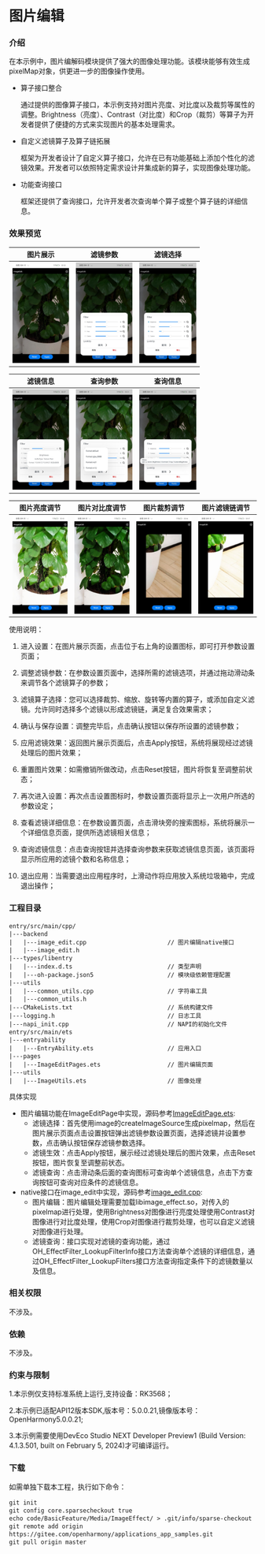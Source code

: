 # 图片编辑

### 介绍

在本示例中，图片编解码模块提供了强大的图像处理功能。该模块能够有效生成pixelMap对象，供更进一步的图像操作使用。

- 算子接口整合

  通过提供的图像算子接口，本示例支持对图片亮度、对比度以及裁剪等属性的调整。Brightness（亮度）、Contrast（对比度）和Crop（裁剪）等算子为开发者提供了便捷的方式来实现图片的基本处理需求。

- 自定义滤镜算子及算子链拓展<br>

  框架为开发者设计了自定义算子接口，允许在已有功能基础上添加个性化的滤镜效果。开发者可以依照特定需求设计并集成新的算子，实现图像处理功能。

- 功能查询接口<br>

  框架还提供了查询接口，允许开发者次查询单个算子或整个算子链的详细信息。

### 效果预览

|                           图片展示                           |                           滤镜参数                           |                           滤镜选择                           |
| :----------------------------------------------------------: | :----------------------------------------------------------: | :----------------------------------------------------------: |
| <img src="screenshots/image_show.jpeg" alt="image_show.jpeg" style="zoom:20%;" /> | <img src="screenshots/filter_parameters.jpeg" alt="filter_parameters.jpeg" style="zoom:20%;" /> | <img src="screenshots/filter_selection.jpeg" alt="filter_selection.jpeg" style="zoom:20%;" /> |

|                           滤镜信息                           |                           查询参数                           |                           查询信息                           |
| :----------------------------------------------------------: | :----------------------------------------------------------: | :----------------------------------------------------------: |
| <img src="screenshots/filter_details.jpeg" alt="filter_details.jpeg" style="zoom:20%;" /> | <img src="screenshots/query_parameter.jpeg" alt="query_parameter.jpeg" style="zoom:20%;" /> | <img src="screenshots/filters_info.jpeg" alt="image_show.jpeg" style="zoom:20%;" /> |

|                         图片亮度调节                         |                        图片对比度调节                        |                         图片裁剪调节                         |                        图片滤镜链调节                        |
| :----------------------------------------------------------: | :----------------------------------------------------------: | :----------------------------------------------------------: | :----------------------------------------------------------: |
| <img src="screenshots/brightness_efilter.jpeg" alt="brightness_efilter.jpeg" style="zoom:20%;" /> | <img src="screenshots/contrast_efilter.jpeg" alt="contrast_efilter.jpeg" style="zoom:20%;" /> | <img src="screenshots/crop_efilter.jpeg" alt="crop_efilter.jpeg.jpeg" style="zoom:20%;" /> | <img src="screenshots/filter_chains.jpeg" alt="filter_chains.jpeg" style="zoom:20%;" /> |

使用说明：

   1. 进入设置：在图片展示页面，点击位于右上角的设置图标，即可打开参数设置页面；

   2. 调整滤镜参数：在参数设置页面中，选择所需的滤镜选项，并通过拖动滑动条来调节各个滤镜算子的参数；

   3. 滤镜算子选择：您可以选择裁剪、缩放、旋转等内置的算子，或添加自定义滤镜。允许同时选择多个滤镜以形成滤镜链，满足复合效果需求；

   4. 确认与保存设置：调整完毕后，点击确认按钮以保存所设置的滤镜参数；

   5. 应用滤镜效果：返回图片展示页面后，点击Apply按钮，系统将展现经过滤镜处理后的图片效果；

   6. 重置图片效果：如需撤销所做改动，点击Reset按钮，图片将恢复至调整前状态；

   7. 再次进入设置：再次点击设置图标时，参数设置页面将显示上一次用户所选的参数设定；

   8. 查看滤镜详细信息：在参数设置页面，点击滑块旁的搜索图标，系统将展示一个详细信息页面，提供所选滤镜相关信息；

   9. 查询滤镜信息：点击查询按钮并选择查询参数来获取滤镜信息页面，该页面将显示所应用的滤镜个数和名称信息；

   10. 退出应用：当需要退出应用程序时，上滑动作将应用放入系统垃圾箱中，完成退出操作；


### 工程目录

```
entry/src/main/cpp/
|---backend
|   |---image_edit.cpp                       // 图片编辑native接口
|   |---image_edit.h
|---types/libentry
|   |---index.d.ts                           // 类型声明
|   |---oh-package.json5                     // 模块级依赖管理配置
|---utils
|   |---common_utils.cpp                     // 字符串工具
|   |---common_utils.h
|---CMakeLists.txt                           // 系统构建文件
|---logging.h                                // 日志工具
|---napi_init.cpp                            // NAPI的初始化文件
entry/src/main/ets  
|---entryability
|   |---EntryAbility.ets                     // 应用入口
|---pages               
|   |---ImageEditPages.ets                   // 图片编辑页面
|---utils               
|   |---ImageUtils.ets                       // 图像处理
```

具体实现

- 图片编辑功能在ImageEditPage中实现，源码参考[ImageEditPage.ets](entry%2Fsrc%2Fmain%2Fets%2Fpages%2FImageEdit.ets):
  - 滤镜选择：首先使用image的createImageSource生成pixelmap，然后在图片展示页面点击设置按钮弹出滤镜参数设置页面，选择滤镜并设置参数，点击确认按钮保存滤镜参数选择。
  - 滤镜生效：点击Apply按钮，展示经过滤镜处理后的图片效果，点击Reset按钮，图片恢复至调整前状态。
  - 滤镜查询：点击滑动条后面的查询图标可查询单个滤镜信息，点击下方查询按钮可查询对应条件的滤镜信息。
- native接口在image_edit中实现，源码参考[image_edit.cpp](entry%2Fsrc%2Fmain%2Fcpp%2Fbackend%2Fimage_edit.cpp):
  - 图片编辑：图片编辑处理需要加载libimage_effect.so，对传入的pixelmap进行处理，使用Brightness对图像进行亮度处理使用Contrast对图像进行对比度处理，使用Crop对图像进行裁剪处理，也可以自定义滤镜对图像进行处理。
  - 滤镜查询：接口实现对滤镜的查询功能，通过OH_EffectFilter_LookupFilterInfo接口方法查询单个滤镜的详细信息，通过OH_EffectFilter_LookupFilters接口方法查询指定条件下的滤镜数量以及信息。

### 相关权限

不涉及。

### 依赖

不涉及。

### 约束与限制

1.本示例仅支持标准系统上运行,支持设备：RK3568；

2.本示例已适配API12版本SDK,版本号：5.0.0.21,镜像版本号：OpenHarmony5.0.0.21;

3.本示例需要使用DevEco Studio NEXT Developer Preview1 (Build Version: 4.1.3.501, built on February 5, 2024)才可编译运行。

### 下载

如需单独下载本工程，执行如下命令：

```
git init
git config core.sparsecheckout true
echo code/BasicFeature/Media/ImageEffect/ > .git/info/sparse-checkout
git remote add origin https://gitee.com/openharmony/applications_app_samples.git
git pull origin master
```
